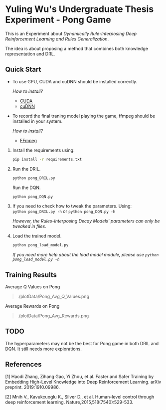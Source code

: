 # Yuling Wu's Undergraduate Thesis Experiment - Pong Game
This is an Experiment about *Dynamically Rule-Interposing Deep Reinforcement Learning and Rules Generalization*. 

The idea is about proposing a method that combines both knowledge representation and DRL.

## Quick Start
- To use GPU, CUDA and cuDNN should be installed correctly.

    *How to install?* 
    + [CUDA](https://docs.nvidia.com/cuda/cuda-quick-start-guide/index.html)
    + [cuDNN](https://docs.nvidia.com/deeplearning/sdk/cudnn-install/)
    
- To record the final traning model playing the game, ffmpeg should be installed in your system.

    *How to install?*
    + [FFmpeg](http://ffmpeg.org/download.html)
    
1.  Install the requirements using:  
    ```bash 
    pip install -r requirements.txt
    ```
2.  Run the DRIL.  
    ```bash 
    python pong_DRIL.py
    ```  
    Run the DQN.  
    ```bash 
    python pong_DQN.py
    ```
3.  If you need to check how to tweak the parameters. Using:  
    `python pong_DRIL.py -h` or `python pong_DQN.py -h`

    *However, the Rules-Interposing Decay Models' parameters can only be tweaked in files.*  

4. Load the trained model.
    ```bash 
    python pong_load_model.py
    ```  
   *If you need more help about the load model module, please use `python pong_load_model.py -h`*

## Training Results
Average Q Values on Pong  
> ./plotData/Pong_Avg_Q_Values.png  

Average Rewards on Pong  
> ./plotData/Pong_Avg_Rewards.png

## TODO  
The hyperparameters may not be the best for Pong game in both DRIL and DQN. It still needs more explorations.

## References
[1] Haodi Zhang, Zihang Gao, Yi Zhou, et al. Faster and Safer Training by Embedding High-Level Knowledge into Deep Reinforcement Learning. arXiv preprint. 2019:1910.09986.  

[2] Mnih V., Kavukcuoglu K., Silver D., et al. Human-level control through deep reinforcement learning. Nature,2015,518(7540):529-533.